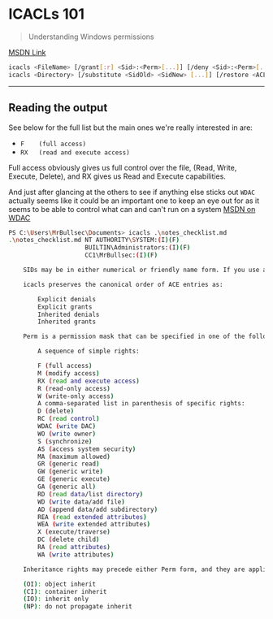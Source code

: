 # ICACLs 101

> Understanding Windows permissions

[MSDN Link](https://docs.microsoft.com/en-us/previous-versions/windows/it-pro/windows-server-2008-R2-and-2008/cc753525(v=ws.10)?redirectedfrom=MSDN)

```bash
icacls <FileName> [/grant[:r] <Sid>:<Perm>[...]] [/deny <Sid>:<Perm>[...]] [/remove[:g|:d]] <Sid>[...]] [/t] [/c] [/l] [/q] [/setintegritylevel <Level>:<Policy>[...]]
icacls <Directory> [/substitute <SidOld> <SidNew> [...]] [/restore <ACLfile> [/c] [/l] [/q]]
```

---

## Reading the output

See below for the full list but the main ones we're really interested in are:

- `F    (full access)`
- `RX   (read and execute access)`

Full access obviously gives us full control over the file, (Read, Write, Execute, Delete), and RX gives us Read and Execute capabilities.

And just after glancing at the others to see if anything else sticks out `WDAC` actually seems like it could be an important one to keep an eye out for as it seems to be able to control what can and can't run on a system [MSDN on WDAC](https://docs.microsoft.com/en-us/windows/security/threat-protection/windows-defender-application-control/select-types-of-rules-to-create)

```bash
PS C:\Users\MrBullsec\Documents> icacls .\notes_checklist.md
.\notes_checklist.md NT AUTHORITY\SYSTEM:(I)(F)
                     BUILTIN\Administrators:(I)(F)
                     CC1\MrBullsec:(I)(F)
```

```bash
    SIDs may be in either numerical or friendly name form. If you use a numerical form, affix the wildcard character * to the beginning of the SID.

    icacls preserves the canonical order of ACE entries as:

        Explicit denials
        Explicit grants
        Inherited denials
        Inherited grants

    Perm is a permission mask that can be specified in one of the following forms:

        A sequence of simple rights:

        F (full access)
        M (modify access)
        RX (read and execute access)
        R (read-only access)
        W (write-only access)
        A comma-separated list in parenthesis of specific rights:
        D (delete)
        RC (read control)
        WDAC (write DAC)
        WO (write owner)
        S (synchronize)
        AS (access system security)
        MA (maximum allowed)
        GR (generic read)
        GW (generic write)
        GE (generic execute)
        GA (generic all)
        RD (read data/list directory)
        WD (write data/add file)
        AD (append data/add subdirectory)
        REA (read extended attributes)
        WEA (write extended attributes)
        X (execute/traverse)
        DC (delete child)
        RA (read attributes)
        WA (write attributes)

    Inheritance rights may precede either Perm form, and they are applied only to directories:

    (OI): object inherit
    (CI): container inherit
    (IO): inherit only
    (NP): do not propagate inherit
```
